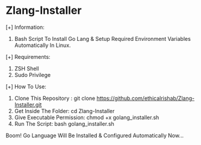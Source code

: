 # Zlang-Installer
[+] Information:
1) Bash Script To Install Go Lang & Setup Required Environment Variables Automatically In Linux.

[+] Requirements:
1) ZSH Shell
2) Sudo Privilege

[+] How To Use:
1) Clone This Repository : git clone https://github.com/ethicalrishab/Zlang-Installer.git
2) Get Inside The Folder: cd Zlang-Installer
3) Give Executable Permission: chmod +x golang_installer.sh
4) Run The Script: bash golang_installer.sh

Boom! Go Language Will Be Installed & Configured Automatically Now...
